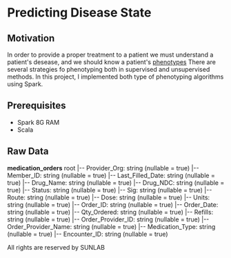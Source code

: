 # Predicting Disease State

## Motivation

In order to provide a proper treatment to a patient we must understand a patient's desease, and we should know a patient's [phenotypes](https://en.wikipedia.org/wiki/Phenotype) There are several strategies fo phenotyping both in supervised and unsupervised methods. In this project, I implemented both type of phenotyping algorithms using Spark.

## Prerequisites

<ul class="skill-list">
	<li>Spark 8G RAM</li>
    <li>Scala</li>
</ul>

## Raw Data 

**medication_orders**
root
 |-- Provider_Org: string (nullable = true)
 |-- Member_ID: string (nullable = true)
 |-- Last_Filled_Date: string (nullable = true)
 |-- Drug_Name: string (nullable = true)
 |-- Drug_NDC: string (nullable = true)
 |-- Status: string (nullable = true)
 |-- Sig: string (nullable = true)
 |-- Route: string (nullable = true)
 |-- Dose: string (nullable = true)
 |-- Units: string (nullable = true)
 |-- Order_ID: string (nullable = true)
 |-- Order_Date: string (nullable = true)
 |-- Qty_Ordered: string (nullable = true)
 |-- Refills: string (nullable = true)
 |-- Order_Provider_ID: string (nullable = true)
 |-- Order_Provider_Name: string (nullable = true)
 |-- Medication_Type: string (nullable = true)
 |-- Encounter_ID: string (nullable = true)



All rights are reserved by SUNLAB





